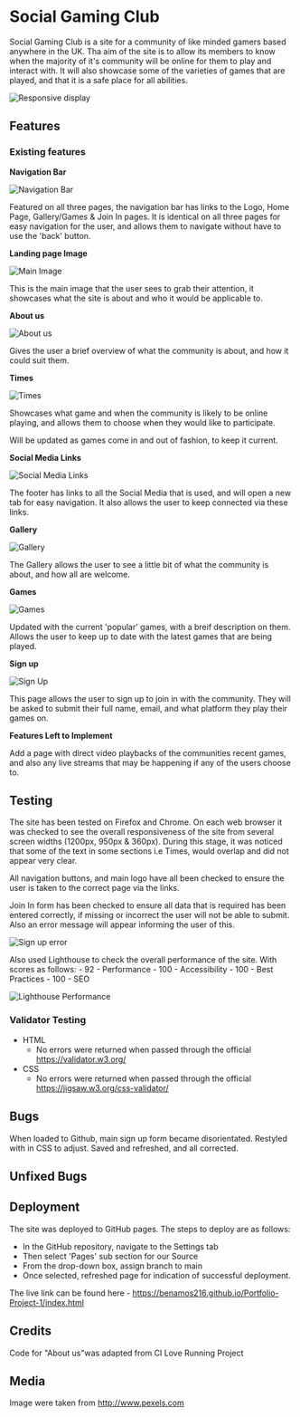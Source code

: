 # Social Gaming Club

Social Gaming Club is a site for a community of like minded gamers based anywhere in the UK. Tha aim of the site is to allow its members to know when the majority of it's community will be online for them to play and interact with. It will also showcase some of the varieties of games that are played, and that it is a safe place for all abilities.

![Responsive display](https://benamos216.github.io/Portfolio-Project-1/assets/images/responsivedisplay.jpg)

## Features

### Existing features

__Navigation Bar__

![Navigation Bar](https://benamos216.github.io/Portfolio-Project-1/assets/images/navigation.jpg)

Featured on all three pages, the navigation bar has links to the Logo, Home Page, Gallery/Games & Join In pages. It is identical on all three pages for easy navigation for the user, and allows them to navigate without have to use the 'back' button.

__Landing page Image__

![Main Image](https://benamos216.github.io/Portfolio-Project-1/assets/images/main-image.jpg)

This is the main image that the user sees to grab their attention, it showcases what the site is about and who it would be applicable to.

__About us__

![About us](https://benamos216.github.io/Portfolio-Project-1/assets/images/about-us.jpg)

Gives the user a brief overview of what the community is about, and how it could suit them.

__Times__

![Times](https://benamos216.github.io/Portfolio-Project-1/assets/images/times.jpg)

Showcases what game and when the community is likely to be online playing, and allows them to choose when they would like to participate.

Will be updated as games come in and out of fashion, to keep it current.

__Social Media Links__

![Social Media Links](https://benamos216.github.io/Portfolio-Project-1/assets/images/social-media.jpg)

The footer has links to all the Social Media that is used, and will open a new tab for easy navigation. It also allows the user to keep connected via these links.

__Gallery__

![Gallery](https://benamos216.github.io/Portfolio-Project-1/assets/images/gallery.jpg)

The Gallery allows the user to see a little bit of what the community is about, and how all are welcome.

__Games__

![Games](https://benamos216.github.io/Portfolio-Project-1/assets/images/games.jpg)

Updated with the current 'popular' games, with a breif description on them. Allows the user to keep up to date with the latest games that are being played.

__Sign up__

![Sign Up](https://benamos216.github.io/Portfolio-Project-1/assets/images/sign-up.jpg)

This page allows the user to sign up to join in with the community. They will be asked to submit their full name, email, and what platform they play their games on.

__Features Left to Implement__

Add a page with direct video playbacks of the communities recent games, and also any live streams that may be happening if any of the users choose to.

## Testing

The site has been tested on Firefox and Chrome. On each web browser it was checked to see the overall responsiveness of the site from several screen widths (1200px, 950px & 360px). During this stage, it was noticed that some of the text in some sections i.e Times, would overlap and did not appear very clear.

All navigation buttons, and main logo have all been checked to ensure the user is taken to the correct page via the links.

Join In form has been checked to ensure all data that is required has been entered correctly, if missing or incorrect the user will not be able to submit. Also an error message will appear informing the user of this.

![Sign up error](https://benamos216.github.io/Portfolio-Project-1/assets/images/error.jpg)

Also used Lighthouse to check the overall performance of the site. With scores as follows:
    - 92 - Performance
    - 100 - Accessibility
    - 100 - Best Practices
    - 100 - SEO

![Lighthouse Performance](https://benamos216.github.io/Portfolio-Project-1/assets/images/performance.jpg)

### Validator Testing

- HTML
    - No errors were returned when passed through the official https://validator.w3.org/
- CSS
    - No errors were returned when passed through the official https://jigsaw.w3.org/css-validator/

## Bugs

When loaded to Github, main sign up form became disorientated.
Restyled with in CSS to adjust.
Saved and refreshed, and all corrected.

## Unfixed Bugs

## Deployment

The site was deployed to GitHub pages. The steps to deploy are as follows:
-    In the GitHub repository, navigate to the Settings tab
-    Then select 'Pages' sub section for our Source
-    From the drop-down box, assign branch to main
-    Once selected, refreshed page for indication of successful deployment.

The live link can be found here - https://benamos216.github.io/Portfolio-Project-1/index.html

## Credits

Code for "About us"was adapted from CI Love Running Project

## Media

Image were taken from http://www.pexels.com